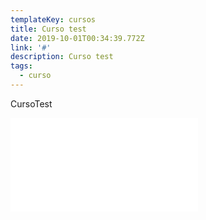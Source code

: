 ```yaml
---
templateKey: cursos
title: Curso test
date: 2019-10-01T00:34:39.772Z
link: '#'
description: Curso test
tags:
  - curso
---
```

CursoTest

![Test](/img/el-chupacabras-de-pirque.-pepe-pelayo-betán.pdf "Test")
